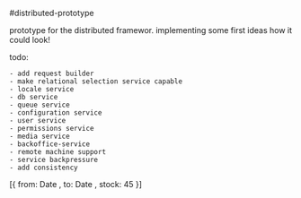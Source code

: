 #distributed-prototype

prototype for the distributed framewor. implementing some first ideas how it could look!

todo:


    - add request builder
    - make relational selection service capable
    - locale service
    - db service
    - queue service
    - configuration service
    - user service
    - permissions service
    - media service
    - backoffice-service
    - remote machine support
    - service backpressure
    - add consistency






[{
      from: Date
    , to: Date
    , stock: 45
}]




